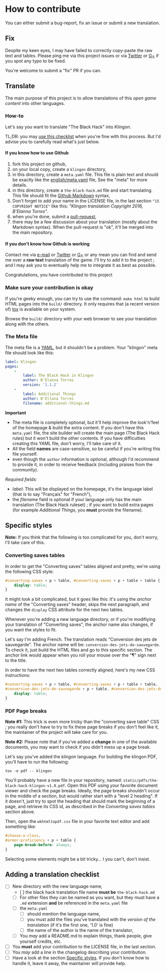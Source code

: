 # How to contribute

You can either submit a bug-report, fix an issue or submit a new translation.

## Fix

Despite my keen eyes, I may have failed to correctly copy-paste the raw text and tables. Please ping me via this project issues or via [Twitter](https://twitter.com/brunobord) or [G+](https://plus.google.com/+brunobord) if you spot any typo to be fixed.

You're welcome to submit a "fix" PR if you can.

## Translate

The main purpose of this project is to allow translations of this *open game content* into other languages.

### How-to

Let's say you want to translate "The Black Hack" into Klingon.

TL;DR: you may [use this checklist](#adding-a-translation-checklist) when you're fine with this process. But I'd advise you to carefully read what's just below.

#### If you know how to use Github

1. fork this project on github,
2. on your local copy, create a `klingon` directory,
3. in this directory, create a ``meta.yaml`` file. This file is plain text and should be exactly like the [english/meta.yaml](english/meta.yaml) file, See the "meta" for more details.
4. in this directory, create a `the-black-hack.md` file and start translating. This file should fit the [Github Markdown](https://help.github.com/articles/basic-writing-and-formatting-syntax/) syntax,
5. Don't forget to add your name in the LICENSE file, in the last section ``"15 COPYRIGHT NOTICE"`` like this: *"Klingon translation Copyright 2016, B'Elanna Torres"*.
5. when you're done, submit a [pull-request](https://help.github.com/articles/creating-a-pull-request/),
6. there may be a few discussion about your translation (mostly about the Markdown syntax). When the pull-request is "ok", it'll be merged into the main repository.

#### If you don't know how Github is working

Contact me via [e-mail](http://jehaisleprintemps.net/contact/) or [Twitter](https://twitter.com/brunobord) or [G+](https://plus.google.com/+brunobord) or any mean you can find and send me over a **raw text** translation of the game. I'll try to add it to the project ; and I may ask you to eventually help me to integrate it as best as possible.

Congratulations, you have contributed to this project

### Make sure your contribution is okay

If you're geeky enough, you can try to use the command: ``make html`` to build HTML pages into the `build/` directory. It only requires that (a recent version of) [tox](http://tox.readthedocs.org/) is available on your system.

Browse the `build/` directory with your web browser to see your translation along with the others.

### The Meta file

The meta file is a [YAML](http://yaml.org/), but it shouldn't be a problem. Your "klingon" meta file should look like this:

```yaml
label: Klingon
pages:
    -
        label: The Black Hack in Klingon
        author: B'Elanna Torres
        version: '1.1.2'
    -
        label: Additional Things
        author: B'Ellana Torres
        filename: additional-things.md
```

**Important**

* The meta file is completely optional, but it'll help improve the look'n'feel of the homepage & build the extra content. If you don't have this `meta.yaml` file, the site builder will create the main page (The Black Hack rules) but it won't build the other contents. If you have difficulties creating this YAML file, don't worry, I'll take care of it.
* All the field **names** are case-sensitive, so be careful if you're writing this file yourself.
* even though the `author` information is optional, although I'd recommend to provide it, in order to receive feedback (including praises from the community).

*Required fields:*

* *label*: This will be displayed on the homepage, it's the language label (that is to say "Français" for "French"),
* the *filename* field is optional if your language only has the main translation (The Black Hack ruleset) ; if you want to build extra pages (for example *Additional Things*, you **must** provide the filename).

## Specific styles

**Note:** If you think that the following is too complicated for you, don't worry, I'll take care of this.

### Converting saves tables

In order to get the "Converting saves" tables aligned and pretty, we're using the following CSS style:

```css
#converting-saves + p + table, #converting-saves + p + table + table {
    display: table;
}
```

It might look a bit complicated, but it goes like this: it's using the *anchor name* of the "Converting saves" header, skips the next paragraph, and changes the `display` CSS attribute for the next two tables.

Whenever you're adding a new language directory, or if you're modifiying your translation of "Converting saves", the anchor name also changes, if you want the styles to fit.

Let's say I'm adding French. The translation reads "Conversion des jets de sauvegarde". The anchor name will be: `conversion-des-jets-de-sauvegarde`. To check it, just build the HTML files and go to this specific section. The anchor link would appear when you roll your mouse over the "¶" sign next to the title.

In order to have the next two tables correctly aligned, here's my new CSS instructions:

```css
#converting-saves + p + table, #converting-saves + p + table + table,
#conversion-des-jets-de-sauvegarde + p + table, #conversion-des-jets-de-sauvegarde + p + table + table {
    display: table;
}
```

### PDF Page breaks

**Note #1:** This trick is even more tricky than the "converting save table" CSS ; you really don't have to try to fix these page breaks if you don't feel like it, the maintainer of the project will take care for you.

**Note #2:** Please note that if you've added a **change** in one of the available documents, you may want to check if you didn't mess up a page break.

Let's say you've added the *klingon* language. For building the klingon PDF, you'll have to run the following:

```shell
tox -e pdf -- klingon
```

You'll probably have a new file in your repository, named: `static/pdfs/the-black-hack-klingon-v1.0.pdf`. Open this PDF using your favorite document viewer and check the page breaks. Ideally, the page breaks shouldn't occur in the middle of a section, but would rather start with a "level 2 heading". If it doesn't, just try to spot the heading that should mark the beginning of a page, and retrieve its CSS id, as described in the *Converting saves tables* section above.

Then, open the `wkhtmltopdf.css` file in your favorite text editor and add something like:

```css
#choose-a-class,
#armor-proficiency + p + table {
    page-break-before: always;
}
```

Selecting some elements might be a bit tricky... I you can't, don't insist.


## Adding a translation checklist

- [ ] New directory with the new language name,
    - [ ] the black hack translation file name **must be** `the-black-hack.md`
    - [ ] For other files they can be named as you want, but they must have a `.md` extension **and** be referenced in the `meta.yaml` file
    - [ ] the `meta.yaml`
      - [ ] should mention the language name,
      - [ ] you must add the files you've translated with the *version of the translation* (if it's the first one, '1.0' is fine)
      - [ ] the name of the author is the name of the translator,
    - [ ] You *may* add a README.md to explain things, thank people, give yourself credits, etc.
- [ ] You **must** add your contribution to the LICENSE file, in the last section.
- [ ] You *may* add a line in the changelog describing your contribution.
- [ ] Have a look at the section [Specific styles](https://github.com/brunobord/the-black-hack/blob/master/.github/CONTRIBUTING.md#specific-styles). If you don't know how to handle it, leave it away, the maintainer will provide help.

